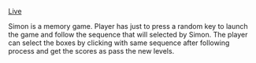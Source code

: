 <a href="https://simon-game-38ebzzl7k.vercel.app">Live</a>

Simon is a memory game. 
Player has just to press a random key to launch the game and follow the sequence that will selected by Simon.
The player can select the boxes by clicking with same sequence after following process and get the scores as pass the new levels.
